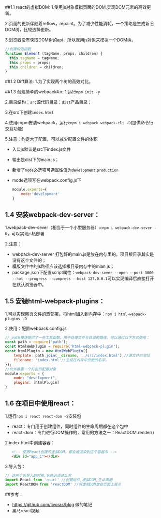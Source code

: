 
##1.1 react的虚拟DOM:
1.使用js对象模拟页面的DOM,实现DOM元素的高效更新。

2.页面的更新伴随着reflow，repaint。为了减少性能消耗，一个策略是生成新旧DOM树，比较选择更新。

3.浏览器没有获取DOM树的api，所以就用js对象来模拟一个DOM树。

```javascript
//创建构造函数
function Element (tagName, props, children) {
  this.tagName = tagName;
  this.props = props;
  this.children = children;
}
```
##1.2 Diff算法:
1.为了实现两个树的高效对比。

##1.3 创建简单的webpack4.x:
1.运行`npm init -y`

2.目录结构：`src`源代码目录；`dist`产品目录；

3.在src下创建`index.html`

4.使用cnpm安装webpack，运行`cnpm i webpack webpack-cli -D`(提供命令行交互功能)

5.注意：约定大于配置，可以减少配置文件的体积

* 入口js默认是src下index.js文件

* 输出是dist下的main.js； 

* 新增了`mode`必选项可选属性值为`development`,`production`

* mode选项写在webpack.config.js下

  ```javascript
  module.exports={
      mode:'development'
  }
  ```

## 1.4 安装webpack-dev-server：

1.webpack-dev-sever（相当于一个小型服务器）:`cnpm i webpack-dev-sever -D`，可以实现js热部署

2.注意：

* webpack-dev-server 打包好的main.js是放在内存里的，项目根目录其实是没有这个文件的；
* 模版文件中的js路径应该选择根目录内存中的mian.js；
* package.json下配置script属性：`webpack-dev-sever --open --port 3000 --hot --progress --compress --host 127.0.0.1`可以实现编译后直接打开在默认浏览器中。

## 1.5 安装html-webpack-plugins：

1.可以实现网页文件的热部署，将html加入到内存中：`npm i html-webpack-plugins -D`

2.使用：配置webpack.config.js

```javascript
// path模块提供了一些工具函数，用于处理文件与目录的路径。可以通过以下方式使用：
const path = require('path');
const HtmlWebPlugin = require('html-webpack-plugin');
const htmlPlugin = new HtmlWebPlugin({
    template: path.join(__dirname, './src/index.html'),//源文件的地址
    filename: 'index.html'//生成在内存中页面的名字。
});
//向外暴露一个打包的配置对象
module.exports = {
    mode: "development",
    plugins: [htmlPlugin]
}
```

## 1.6 在项目中使用react：

1.运行`npm i react react-dom -S`安装包

* react：专门用于创建组件，同时组件的生命周期都在这个包中
* react-dom：专门进行DOM操作的，常用的方法之一：ReactDOM.render()

2.index.html中创建容器：

```html
   <!-- 使用React创建的虚拟DOM，都会被渲染到这个容器中 -->
   <div id="app_1"></div>
```

3.导入包：

```javascript
// 这两个包导入的时候,名称必须这么写
import React from 'react' //创建组件,虚拟DOM,生命周期
import ReactDOM from 'reactDOM' //将虚拟DOM放在页面上展示
```



##参考：

* https://github.com/livoras/blog 做的笔记
* 黑马react视频

